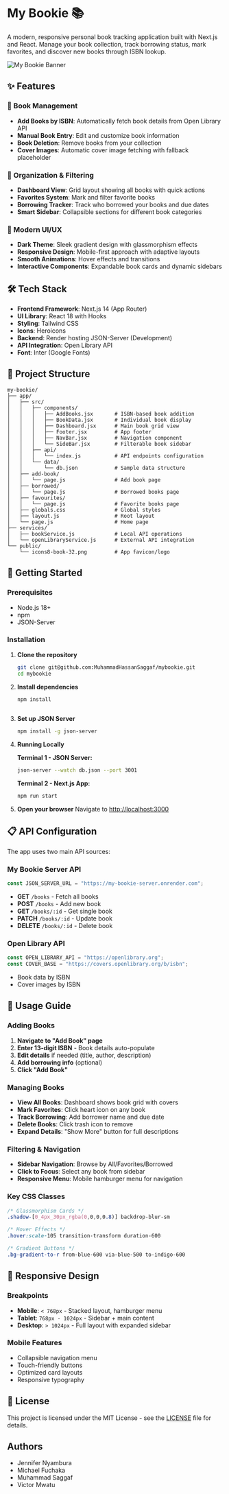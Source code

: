 # My Bookie 📚

A modern, responsive personal book tracking application built with Next.js and React. Manage your book collection, track borrowing status, mark favorites, and discover new books through ISBN lookup.

![My Bookie Banner](https://via.placeholder.com/800x200/0f172a/white?text=My+Bookie+-+Personal+Book+Tracker)

## ✨ Features

### 📖 Book Management
- **Add Books by ISBN**: Automatically fetch book details from Open Library API
- **Manual Book Entry**: Edit and customize book information
- **Book Deletion**: Remove books from your collection
- **Cover Images**: Automatic cover image fetching with fallback placeholder

### 📑 Organization & Filtering
- **Dashboard View**: Grid layout showing all books with quick actions
- **Favorites System**: Mark and filter favorite books
- **Borrowing Tracker**: Track who borrowed your books and due dates
- **Smart Sidebar**: Collapsible sections for different book categories

### 🎨 Modern UI/UX
- **Dark Theme**: Sleek gradient design with glassmorphism effects
- **Responsive Design**: Mobile-first approach with adaptive layouts
- **Smooth Animations**: Hover effects and transitions
- **Interactive Components**: Expandable book cards and dynamic sidebars

## 🛠️ Tech Stack

- **Frontend Framework**: Next.js 14 (App Router)
- **UI Library**: React 18 with Hooks
- **Styling**: Tailwind CSS
- **Icons**: Heroicons
- **Backend**:  Render hosting JSON-Server (Development)
- **API Integration**: Open Library API
- **Font**: Inter (Google Fonts)

## 📁 Project Structure

```
my-bookie/
├── app/
│   ├── src/
│   │   ├── components/
│   │   │   ├── AddBooks.jsx       # ISBN-based book addition
│   │   │   ├── BookData.jsx       # Individual book display
│   │   │   ├── Dashboard.jsx      # Main book grid view
│   │   │   ├── Footer.jsx         # App footer
│   │   │   ├── NavBar.jsx         # Navigation component
│   │   │   └── SideBar.jsx        # Filterable book sidebar
│   │   ├── api/
│   │   │   └── index.js           # API endpoints configuration
│   │   └── data/
│   │       └── db.json            # Sample data structure
│   ├── add-book/
│   │   └── page.js                # Add book page
│   ├── borrowed/
│   │   └── page.js                # Borrowed books page
│   ├── favourites/
│   │   └── page.js                # Favorite books page
│   ├── globals.css                # Global styles
│   ├── layout.js                  # Root layout
│   └── page.js                    # Home page
├── services/
│   ├── bookService.js             # Local API operations
│   └── openLibraryService.js      # External API integration
└── public/
    └── icons8-book-32.png         # App favicon/logo
```

## 🚀 Getting Started

### Prerequisites

- Node.js 18+ 
- npm 
- JSON-Server

### Installation

1. **Clone the repository**
   ```bash
   git clone git@github.com:MuhammadHassanSaggaf/mybookie.git
   cd mybookie
   ```

2. **Install dependencies**
   ```bash
   npm install
  
   ```

3. **Set up JSON Server**
   ```bash
   npm install -g json-server
   ```


4. **Running Locally**

   **Terminal 1 - JSON Server:**
   ```bash
   json-server --watch db.json --port 3001
   ```

   **Terminal 2 - Next.js App:**
   ```bash
   npm run start
   ```

5. **Open your browser**
   Navigate to [http://localhost:3000](http://localhost:3000)

## 📋 API Configuration

The app uses two main API sources:

### My Bookie Server API
```javascript
const JSON_SERVER_URL = "https://my-bookie-server.onrender.com";
```
- **GET** `/books` - Fetch all books
- **POST** `/books` - Add new book
- **GET** `/books/:id` - Get single book
- **PATCH** `/books/:id` - Update book
- **DELETE** `/books/:id` - Delete book

### Open Library API
```javascript
const OPEN_LIBRARY_API = "https://openlibrary.org";
const COVER_BASE = "https://covers.openlibrary.org/b/isbn";
```
- Book data by ISBN
- Cover images by ISBN

## 🎯 Usage Guide

### Adding Books

1. **Navigate to "Add Book" page**
2. **Enter 13-digit ISBN** - Book details auto-populate
3. **Edit details** if needed (title, author, description)
4. **Add borrowing info** (optional)
5. **Click "Add Book"**

### Managing Books

- **View All Books**: Dashboard shows book grid with covers
- **Mark Favorites**: Click heart icon on any book
- **Track Borrowing**: Add borrower name and due date
- **Delete Books**: Click trash icon to remove
- **Expand Details**: "Show More" button for full descriptions

### Filtering & Navigation

- **Sidebar Navigation**: Browse by All/Favorites/Borrowed
- **Click to Focus**: Select any book from sidebar
- **Responsive Menu**: Mobile hamburger menu for navigation

### Key CSS Classes
```css
/* Glassmorphism Cards */
.shadow-[0_4px_30px_rgba(0,0,0,0.8)] backdrop-blur-sm

/* Hover Effects */
.hover:scale-105 transition-transform duration-600

/* Gradient Buttons */
.bg-gradient-to-r from-blue-600 via-blue-500 to-indigo-600
```

## 📱 Responsive Design

### Breakpoints
- **Mobile**: `< 768px` - Stacked layout, hamburger menu
- **Tablet**: `768px - 1024px` - Sidebar + main content
- **Desktop**: `> 1024px` - Full layout with expanded sidebar

### Mobile Features
- Collapsible navigation menu
- Touch-friendly buttons
- Optimized card layouts
- Responsive typography


## 📄 License

This project is licensed under the MIT License - see the [LICENSE](LICENSE) file for details.

##  Authors

- Jennifer Nyambura
- Michael Fuchaka
- Muhammad Saggaf
- Victor Mwatu
